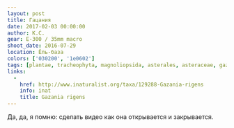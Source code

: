 ```yaml
---
layout: post
title: Гацания
date: 2017-02-03 00:00:00
author: К.С.
gear: E-300 / 35mm macro
shoot_date: 2016-07-29
location: Ёль-база
colors: ['030200', '1e0602']
tags: [plantae, tracheophyta, magnoliopsida, asterales, asteraceae, gazania, gazania rigens]
links:
  -
    href: http://www.inaturalist.org/taxa/129288-Gazania-rigens
    info: inat
    title: Gazania rigens
---
```


Да, да, я помню: сделать видео как она открывается и закрывается.
